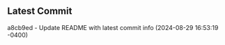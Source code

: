 
## Latest Commit
a8cb9ed - Update README with latest commit info (2024-08-29 16:53:19 -0400) <Yunxi-Zhou>
